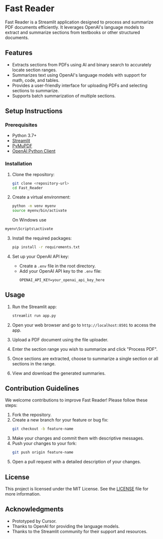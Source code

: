 # Fast Reader

Fast Reader is a Streamlit application designed to process and summarize PDF documents efficiently. It leverages OpenAI's language models to extract and summarize sections from textbooks or other structured documents.

## Features

- Extracts sections from PDFs using AI and binary search to accurately locate section ranges.
- Summarizes text using OpenAI's language models with support for math, code, and tables.
- Provides a user-friendly interface for uploading PDFs and selecting sections to summarize.
- Supports batch summarization of multiple sections.

## Setup Instructions

### Prerequisites

- Python 3.7+
- [Streamlit](https://streamlit.io/)
- [PyMuPDF](https://pymupdf.readthedocs.io/en/latest/)
- [OpenAI Python Client](https://github.com/openai/openai-python)

### Installation

1. Clone the repository:

   ```bash
   git clone <repository-url>
   cd Fast_Reader
   ```

2. Create a virtual environment:

   ```bash
   python -m venv myenv
   source myenv/bin/activate
   ```

   On Windows use

```bash
myenv\Scripts\activate
```

3. Install the required packages:

   ```bash
   pip install -r requirements.txt
   ```

4. Set up your OpenAI API key:
   - Create a `.env` file in the root directory.
   - Add your OpenAI API key to the `.env` file:
     ```
     OPENAI_API_KEY=your_openai_api_key_here
     ```

## Usage

1. Run the Streamlit app:

   ```bash
   streamlit run app.py
   ```

2. Open your web browser and go to `http://localhost:8501` to access the app.

3. Upload a PDF document using the file uploader.

4. Enter the section range you wish to summarize and click "Process PDF".

5. Once sections are extracted, choose to summarize a single section or all sections in the range.

6. View and download the generated summaries.

## Contribution Guidelines

We welcome contributions to improve Fast Reader! Please follow these steps:

1. Fork the repository.
2. Create a new branch for your feature or bug fix:
   ```bash
   git checkout -b feature-name
   ```
3. Make your changes and commit them with descriptive messages.
4. Push your changes to your fork:
   ```bash
   git push origin feature-name
   ```
5. Open a pull request with a detailed description of your changes.

## License

This project is licensed under the MIT License. See the [LICENSE](LICENSE) file for more information.

## Acknowledgments

- Prototyped by Cursor.
- Thanks to OpenAI for providing the language models.
- Thanks to the Streamlit community for their support and resources.

